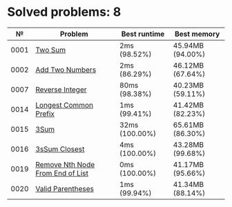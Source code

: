 # Solved problems: 8

| №    | Problem                                                            | Best runtime   | Best memory      |
|------|--------------------------------------------------------------------|----------------|------------------|
| 0001 | [Two Sum](src/main/kotlin/problems/p0001)                          | 2ms (98.52%)   | 45.94MB (94.00%) |
| 0002 | [Add Two Numbers](src/main/kotlin/problems/p0002)                  | 2ms (86.29%)   | 46.12MB (67.64%) |
| 0007 | [Reverse Integer](src/main/kotlin/problems/p0007)                  | 80ms (98.38%)  | 40.23MB (59.11%) |
| 0014 | [Longest Common Prefix](src/main/kotlin/problems/p0014)            | 1ms (99.41%)   | 41.42MB (82.23%) |
| 0015 | [3Sum](src/main/kotlin/problems/p0015)                             | 32ms (100.00%) | 65.61MB (86.30%) |
| 0016 | [3sSum Closest](src/main/kotlin/problems/p0016)                    | 4ms (100.00%)  | 43.28MB (99.68%) |
| 0019 | [Remove Nth Node From End of List](src/main/kotlin/problems/p0019) | 0ms (100.00%)  | 41.17MB (95.66%) |
| 0020 | [Valid Parentheses](src/main/kotlin/problems/p0020)                | 1ms (99.94%)   | 41.34MB (88.14%) |
